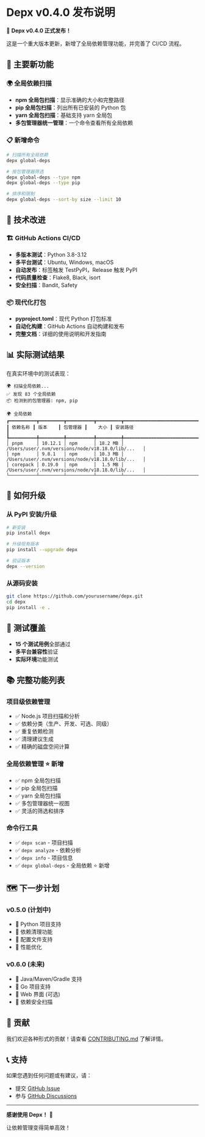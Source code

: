# Depx v0.4.0 发布说明

🎉 **Depx v0.4.0 正式发布！**

这是一个重大版本更新，新增了全局依赖管理功能，并完善了 CI/CD 流程。

## 🌟 主要新功能

### 🌍 全局依赖扫描
- **npm 全局包扫描**：显示准确的大小和完整路径
- **pip 全局包扫描**：列出所有已安装的 Python 包
- **yarn 全局包扫描**：基础支持 yarn 全局包
- **多包管理器统一管理**：一个命令查看所有全局依赖

### 📋 新增命令
```bash
# 扫描所有全局依赖
depx global-deps

# 按包管理器筛选
depx global-deps --type npm
depx global-deps --type pip

# 排序和限制
depx global-deps --sort-by size --limit 10
```

## 🔧 技术改进

### 🏗️ GitHub Actions CI/CD
- **多版本测试**：Python 3.8-3.12
- **多平台测试**：Ubuntu, Windows, macOS
- **自动发布**：标签触发 TestPyPI，Release 触发 PyPI
- **代码质量检查**：Flake8, Black, isort
- **安全扫描**：Bandit, Safety

### 📦 现代化打包
- **pyproject.toml**：现代 Python 打包标准
- **自动化构建**：GitHub Actions 自动构建和发布
- **完整文档**：详细的使用说明和开发指南

## 📊 实际测试结果

在真实环境中的测试表现：

```
🌍 扫描全局依赖...
✅ 发现 83 个全局依赖
📦 检测到的包管理器: npm, pip

🌍 全局依赖
┏━━━━━━━━━━┳━━━━━━━━━┳━━━━━━━━━━┳━━━━━━━━━┳━━━━━━━━━━━━━━━━━━━━━━━━━━━━━━━━━━━━━━━━━━━━━━━━━━━━┓
┃ 依赖名称 ┃ 版本    ┃ 包管理器 ┃    大小 ┃ 安装路径                                           ┃
┡━━━━━━━━━━╇━━━━━━━━━╇━━━━━━━━━━╇━━━━━━━━━╇━━━━━━━━━━━━━━━━━━━━━━━━━━━━━━━━━━━━━━━━━━━━━━━━━━━━┩
│ pnpm     │ 10.12.1 │ npm      │ 18.2 MB │ /Users/user/.nvm/versions/node/v18.18.0/lib/...   │
│ npm      │ 9.8.1   │ npm      │ 10.3 MB │ /Users/user/.nvm/versions/node/v18.18.0/lib/...   │
│ corepack │ 0.19.0  │ npm      │  1.5 MB │ /Users/user/.nvm/versions/node/v18.18.0/lib/...   │
└──────────┴─────────┴──────────┴─────────┴────────────────────────────────────────────────────┘
```

## 🚀 如何升级

### 从 PyPI 安装/升级
```bash
# 新安装
pip install depx

# 升级现有版本
pip install --upgrade depx

# 验证版本
depx --version
```

### 从源码安装
```bash
git clone https://github.com/yourusername/depx.git
cd depx
pip install -e .
```

## 🧪 测试覆盖

- **15 个测试用例**全部通过
- **多平台兼容性**验证
- **实际环境**功能测试

## 📚 完整功能列表

### 项目级依赖管理
- ✅ Node.js 项目扫描和分析
- ✅ 依赖分类（生产、开发、可选、同级）
- ✅ 重复依赖检测
- ✅ 清理建议生成
- ✅ 精确的磁盘空间计算

### 全局依赖管理 ⭐ 新增
- ✅ npm 全局包扫描
- ✅ pip 全局包扫描
- ✅ yarn 全局包扫描
- ✅ 多包管理器统一视图
- ✅ 灵活的筛选和排序

### 命令行工具
- ✅ `depx scan` - 项目扫描
- ✅ `depx analyze` - 依赖分析
- ✅ `depx info` - 项目信息
- ✅ `depx global-deps` - 全局依赖 ⭐ 新增

## 🗺️ 下一步计划

### v0.5.0 (计划中)
- 🚧 Python 项目支持
- 🚧 依赖清理功能
- 🚧 配置文件支持
- 🚧 性能优化

### v0.6.0 (未来)
- 🔮 Java/Maven/Gradle 支持
- 🔮 Go 项目支持
- 🔮 Web 界面 (可选)
- 🔮 依赖安全扫描

## 🤝 贡献

我们欢迎各种形式的贡献！请查看 [CONTRIBUTING.md](CONTRIBUTING.md) 了解详情。

## 📞 支持

如果您遇到任何问题或有建议，请：
- 提交 [GitHub Issue](https://github.com/yourusername/depx/issues)
- 参与 [GitHub Discussions](https://github.com/yourusername/depx/discussions)

---

**感谢使用 Depx！** 🎉

让依赖管理变得简单高效！
